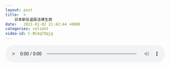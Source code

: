 ```yaml
---
layout: post
title:  >
    日本新反盗版法律生效
date:   2021-01-02 21:42:44 +0800
categories: solidot
video-id: C-BCAq7Qqjg
---
```


<audio src="/assets/a986fc8c902b10fb46b715de310a135b.mp3" style="width: 100%;" controls></audio>

